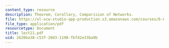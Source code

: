 ```yaml
---
content_type: resource
description: Theorem, Corollary, Comparision of Networks.
file: https://ol-ocw-studio-app-production.s3.amazonaws.com/courses/6-896-theory-of-parallel-hardware-sma-5511-spring-2004/2620ba38c53f20d31198fbfd2e33ba9b_lect21.pdf
file_type: application/pdf
resourcetype: Document
title: lect21.pdf
uid: 2620ba38-c53f-20d3-1198-fbfd2e33ba9b
---
```

